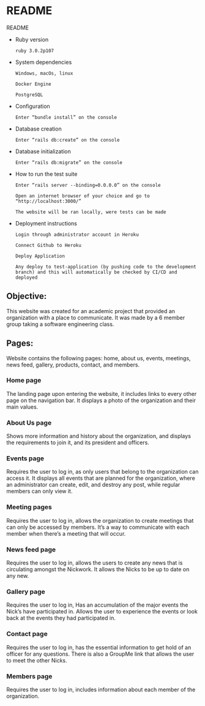 # README

README

* Ruby version

      ruby 3.0.2p107

* System dependencies

      Windows, macOs, linux

      Docker Engine

      PostgreSQL

* Configuration

      Enter “bundle install” on the console

* Database creation

      Enter “rails db:create” on the console

* Database initialization

      Enter “rails db:migrate” on the console

* How to run the test suite

      Enter “rails server --binding=0.0.0.0” on the console

      Open an internet browser of your choice and go to “http://localhost:3000/”

      The website will be ran locally, were tests can be made

* Deployment instructions

      Login through administrator account in Heroku

      Connect Github to Heroku

      Deploy Application

      Any deploy to test-application (by pushing code to the development branch) and this will automatically be checked by CI/CD and deployed

 
 ## Objective:
 
This website was created for an academic project that provided an organization with a place to communicate. It was made by a 6 member group taking a software engineering class.
 
 ## Pages:
Website contains the following pages: home, about us, events, meetings, news feed, gallery, products, contact, and members. 

### Home page
The landing page upon entering the website, it includes links to every other page on the navigation bar. It displays a photo of the organization and their main values.

### About Us page 
Shows more information and history about the organization, and displays the requirements to join it, and its president and officers.

### Events page
Requires the user to log in, as only users that belong to the organization can access it. It displays all events that are planned for the organization, where an administrator can create, edit, and destroy any post, while regular members can only view it.

### Meeting pages

Requires the user to log in, allows the organization to create meetings that can only be accessed by members. It’s a way to communicate with each member when there’s a meeting that will occur.

### News feed page
Requires the user to log in, allows the users to create any news that is circulating amongst the Nickwork. It allows the Nicks to be up to date on any new.

### Gallery page
Requires the user to log in, Has an accumulation of the major events the Nick’s have participated in. Allows the user to experience the events or look back at the events they had participated in.

### Contact page
Requires the user to log in, has the essential information to get hold of an officer for any questions. There is also a GroupMe link that allows the user to meet the other Nicks.

### Members page
Requires the user to log in, includes information about each member of the organization.

